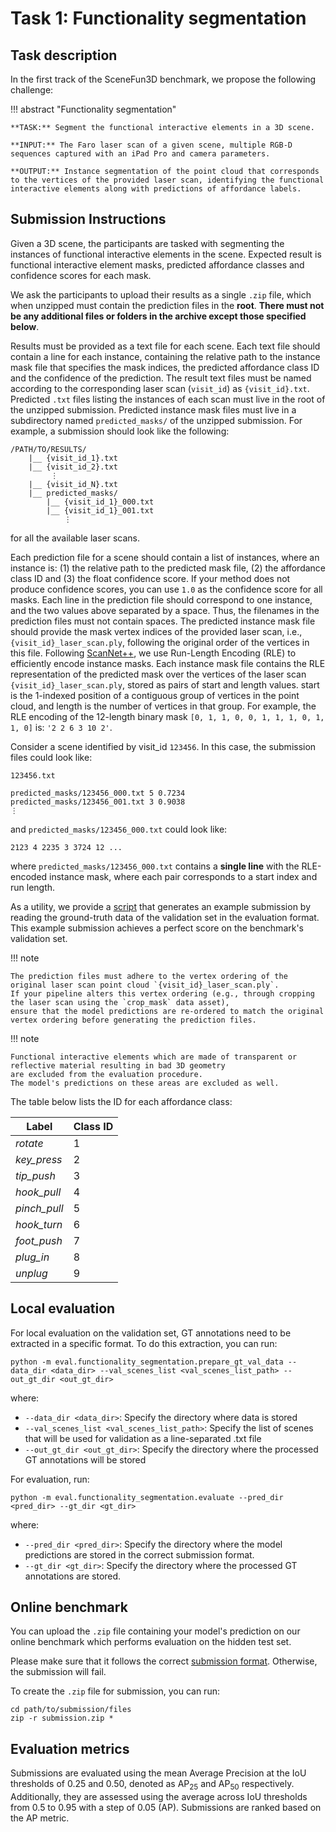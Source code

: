 # Task 1: Functionality segmentation

## Task description

In the first track of the SceneFun3D benchmark, we propose the following challenge:

!!! abstract "Functionality segmentation"

    **TASK:** Segment the functional interactive elements in a 3D scene.

    **INPUT:** The Faro laser scan of a given scene, multiple RGB-D sequences captured with an iPad Pro and camera parameters.

    **OUTPUT:** Instance segmentation of the point cloud that corresponds to the vertices of the provided laser scan, identifying the functional interactive elements along with predictions of affordance labels.

## Submission Instructions

Given a 3D scene, the participants are tasked with segmenting the instances of functional interactive elements in the scene. Expected result is functional interactive element masks, predicted affordance classes and confidence scores for each mask. 

We ask the participants to upload their results as a single `.zip` file, which when unzipped must contain the prediction files in the **root**. **There must not be any additional files or folders in the archive except those specified below**.

Results must be provided as a text file for each scene. Each text file should contain a line for each instance, containing the relative path to the instance mask file that specifies the mask indices, the predicted affordance class ID and the confidence of the prediction. The result text files must be named according to the corresponding laser scan (`visit_id`) as `{visit_id}.txt`. Predicted `.txt` files listing the instances of each scan must live in the root of the unzipped submission. Predicted instance mask files must live in a subdirectory named `predicted_masks/` of the unzipped submission. For example, a submission should look like the following:

```
/PATH/TO/RESULTS/
    |__ {visit_id_1}.txt
    |__ {visit_id_2}.txt 
         ⋮
    |__ {visit_id_N}.txt
    |__ predicted_masks/
        |__ {visit_id_1}_000.txt
        |__ {visit_id_1}_001.txt
            ⋮
```

for all the available laser scans.

Each prediction file for a scene should contain a list of instances, where an instance is: (1) the relative path to the predicted mask file, (2) the affordance class ID and (3) the float confidence score. If your method does not produce confidence scores, you can use `1.0` as the confidence score for all masks. Each line in the prediction file should correspond to one instance, and the two values above separated by a space. Thus, the filenames in the prediction files must not contain spaces.
The predicted instance mask file should provide the mask vertex indices of the provided laser scan, i.e., `{visit_id}_laser_scan.ply`, following the original order of the vertices in this file. Following [ScanNet++](https://kaldir.vc.in.tum.de/scannetpp/benchmark/docs), we use Run-Length Encoding (RLE) to efficiently encode instance masks. Each instance mask file contains the RLE representation of the predicted mask over the vertices of the laser scan `{visit_id}_laser_scan.ply`, stored as pairs of start and length values. start is the 1-indexed position of a contiguous group of vertices in the point cloud, and length is the number of vertices in that group. For example, the RLE encoding of the 12-length binary mask `[0, 1, 1, 0, 0, 1, 1, 1, 0, 1, 1, 0]` is: `'2 2 6 3 10 2'`.

Consider a scene identified by visit_id `123456`. In this case, the submission files could look like:

`123456.txt`
```
predicted_masks/123456_000.txt 5 0.7234
predicted_masks/123456_001.txt 3 0.9038
⋮
```

and `predicted_masks/123456_000.txt` could look like:
```
2123 4 2235 3 3724 12 ...
```

where `predicted_masks/123456_000.txt` contains a **single line** with the RLE-encoded instance mask, where each pair corresponds to a start index and run length.

As a utility, we provide a [script](https://github.com/SceneFun3D/scenefun3d/blob/main/eval/functionality_segmentation/create_example_submission.py) that generates an example submission by reading the ground-truth data of the validation set in the evaluation format. This example submission achieves a perfect score on the benchmark's validation set.

!!! note

    The prediction files must adhere to the vertex ordering of the original laser scan point cloud `{visit_id}_laser_scan.ply`. 
    If your pipeline alters this vertex ordering (e.g., through cropping the laser scan using the `crop_mask` data asset), 
    ensure that the model predictions are re-ordered to match the original vertex ordering before generating the prediction files.

!!! note

    Functional interactive elements which are made of transparent or reflective material resulting in bad 3D geometry 
    are excluded from the evaluation procedure.
    The model's predictions on these areas are excluded as well.

The table below lists the ID for each affordance class:

<center>

| Label | Class ID |
|--------------|----|
| *rotate*     | 1  |
| *key_press*  | 2  |
| *tip_push*   | 3  |
| *hook_pull*  | 4  |
| *pinch_pull* | 5  |
| *hook_turn*  | 6  |
| *foot_push*  | 7  |
| *plug_in*    | 8  |
| *unplug*     | 9  |

</center>



## Local evaluation

For local evaluation on the validation set, GT annotations need to be extracted in a specific format. To do this extraction, you can run:

```
python -m eval.functionality_segmentation.prepare_gt_val_data --data_dir <data_dir> --val_scenes_list <val_scenes_list_path> --out_gt_dir <out_gt_dir>
```

where:

* `--data_dir <data_dir>`: Specify the directory where data is stored
* `--val_scenes_list <val_scenes_list_path>`: Specify the list of scenes that will be used for validation as a line-separated .txt file
* `--out_gt_dir <out_gt_dir>`: Specify the directory where the processed GT annotations will be stored 

For evaluation, run:

```
python -m eval.functionality_segmentation.evaluate --pred_dir <pred_dir> --gt_dir <gt_dir>
```
where:

* `--pred_dir <pred_dir>`: Specify the directory where the model predictions are stored in the correct submission format.
* `--gt_dir <gt_dir>`: Specify the directory where the processed GT annotations are stored. 

## Online benchmark

You can upload the `.zip` file containing your model's prediction on our online benchmark which performs evaluation on the hidden test set.

Please make sure that it follows the correct [submission format](#submission-instructions). Otherwise, the submission will fail.

To create the `.zip` file for submission, you can run:
```
cd path/to/submission/files
zip -r submission.zip *
```

## Evaluation metrics

Submissions are evaluated using the mean Average Precision at the IoU thresholds of 0.25 and 0.50, denoted as AP<sub>25</sub> and AP<sub>50</sub> respectively. Additionally, they are assessed using the average across IoU thresholds from 0.5 to 0.95 with a step of 0.05 (AP). Submissions are ranked based on the AP metric.